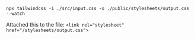 `npx tailwindcss -i ./src/input.css -o ./public/stylesheets/output.css --watch`

Attached this to the file:
`<link rel="stylesheet" href="/stylesheets/output.css">`